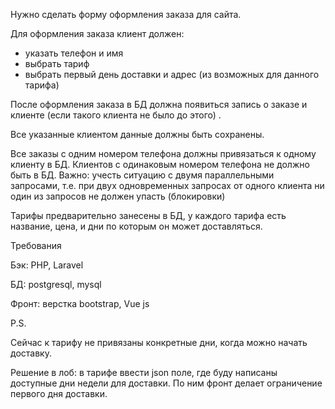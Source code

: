 Нужно сделать форму оформления заказа для сайта.

Для оформления заказа клиент должен:

* указать телефон и имя
* выбрать тариф
* выбрать первый день доставки и адрес (из возможных для данного тарифа)

После оформления заказа в БД должна появиться запись о заказе и клиенте (если такого клиента не было до этого) .

Все указанные клиентом данные должны быть сохранены.

Все заказы с одним номером телефона должны привязаться к одному клиенту в БД. Клиентов с одинаковым номером телефона не должно быть в БД. Важно: учесть ситуацию с двумя параллельными запросами, т.е. при двух одновременных запросах от одного клиента ни один из запросов не должен упасть (блокировки)

Тарифы предварительно занесены в БД, у каждого тарифа есть название, цена, и дни по которым он может доставляться.

Требования

Бэк: PHP, Laravel

БД: postgresql, mysql

Фронт: верстка bootstrap, Vue js

P.S.

Сейчас к тарифу не привязаны конкретные дни, когда можно начать доставку.

Решение в лоб: в тарифе ввести json поле, где буду написаны доступные дни недели для доставки. По ним фронт делает ограничение первого дня доставки.
